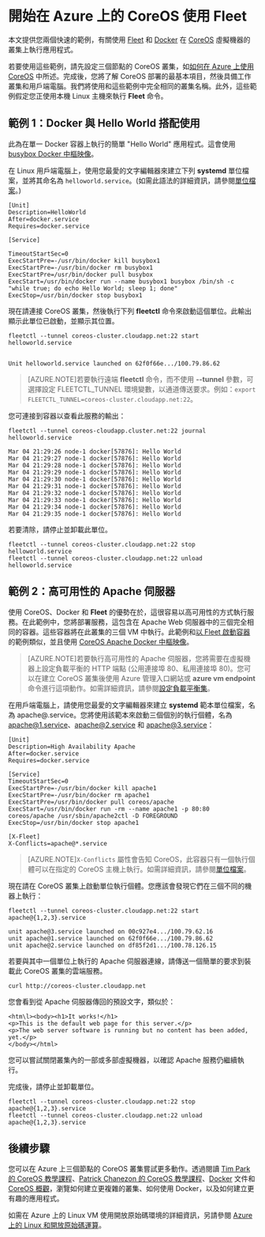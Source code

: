 <properties
	pageTitle="開始在 Azure 上的 CoreOS 使用 Fleet"
	description="提供在 Azure 上的 CoreOS Linux 虛擬機器使用 Fleet 和 Docker 的基本範例。"
	services="virtual-machines"
	documentationCenter=""
	authors="dlepow"
	manager="timlt"
	editor="madhana"/>

<tags
	ms.service="virtual-machines"
	ms.devlang="multiple"
	ms.topic="article"
	ms.tgt_pltfrm="vm-linux"
	ms.workload="infrastructure-services"
	ms.date="03/17/2015"
	ms.author="danlep"/>

# 開始在 Azure 上的 CoreOS 使用 Fleet

本文提供您兩個快速的範例，有關使用 [Fleet](https://github.com/coreos/fleet) 和 [Docker](https://www.docker.com/) 在 [ CoreOS] 虛擬機器的叢集上執行應用程式。

若要使用這些範例，請先設定三個節點的 CoreOS 叢集，如[如何在 Azure 上使用 CoreOS] 中所述。完成後，您將了解 CoreOS 部署的最基本項目，然後具備工作叢集和用戶端電腦。我們將使用和這些範例中完全相同的叢集名稱。此外，這些範例假定您正使用本機 Linux 主機來執行 **Fleet** 命令。




## <a id='simple'>範例 1：Docker 與 Hello World 搭配使用</a>

此為在單一 Docker 容器上執行的簡單 "Hello World" 應用程式。這會使用 [busybox Docker 中樞映像]。

在 Linux 用戶端電腦上，使用您最愛的文字編輯器來建立下列 **systemd** 單位檔案，並將其命名為 `helloworld.service`。(如需此語法的詳細資訊，請參閱[單位檔案]。)

```
[Unit]
Description=HelloWorld
After=docker.service
Requires=docker.service

[Service]

TimeoutStartSec=0
ExecStartPre=-/usr/bin/docker kill busybox1
ExecStartPre=-/usr/bin/docker rm busybox1
ExecStartPre=/usr/bin/docker pull busybox
ExecStart=/usr/bin/docker run --name busybox1 busybox /bin/sh -c "while true; do echo Hello World; sleep 1; done"
ExecStop=/usr/bin/docker stop busybox1

```

現在請連接 CoreOS 叢集，然後執行下列 **fleetctl** 命令來啟動這個單位。此輸出顯示此單位已啟動，並顯示其位置。


```
fleetctl --tunnel coreos-cluster.cloudapp.net:22 start helloworld.service


Unit helloworld.service launched on 62f0f66e.../100.79.86.62
```

>[AZURE.NOTE]若要執行遠端 **fleetctl** 命令，而不使用 **--tunnel** 參數，可選擇設定 FLEETCTL_TUNNEL 環境變數，以通道傳送要求。例如：`export FLEETCTL_TUNNEL=coreos-cluster.cloudapp.net:22`。


您可連接到容器以查看此服務的輸出：

```
fleetctl --tunnel coreos-cloudapp.cluster.net:22 journal helloworld.service

Mar 04 21:29:26 node-1 docker[57876]: Hello World
Mar 04 21:29:27 node-1 docker[57876]: Hello World
Mar 04 21:29:28 node-1 docker[57876]: Hello World
Mar 04 21:29:29 node-1 docker[57876]: Hello World
Mar 04 21:29:30 node-1 docker[57876]: Hello World
Mar 04 21:29:31 node-1 docker[57876]: Hello World
Mar 04 21:29:32 node-1 docker[57876]: Hello World
Mar 04 21:29:33 node-1 docker[57876]: Hello World
Mar 04 21:29:34 node-1 docker[57876]: Hello World
Mar 04 21:29:35 node-1 docker[57876]: Hello World
```

若要清除，請停止並卸載此單位。

```
fleetctl --tunnel coreos-cluster.cloudapp.net:22 stop helloworld.service
fleetctl --tunnel coreos-cluster.cloudapp.net:22 unload helloworld.service
```


## <a id='highavail'>範例 2：高可用性的 Apache 伺服器</a>

使用 CoreOS、Docker 和 **Fleet** 的優勢在於，這很容易以高可用性的方式執行服務。在此範例中，您將部署服務，這包含在 Apache Web 伺服器中的三個完全相同的容器。這些容器將在此叢集的三個 VM 中執行。此範例和[以 Fleet 啟動容器]的範例類似，並且使用 [CoreOS Apache Docker 中樞映像]。

>[AZURE.NOTE]若要執行高可用性的 Apache 伺服器，您將需要在虛擬機器上設定負載平衡的 HTTP 端點 (公用連接埠 80、私用連接埠 80)。您可以在建立 CoreOS 叢集後使用 Azure 管理入口網站或 **azure vm endpoint** 命令進行這項動作。如需詳細資訊，請參閱[設定負載平衡集]。

在用戶端電腦上，請使用您最愛的文字編輯器來建立 **systemd** 範本單位檔案，名為 apache@.service。您將使用該範本來啟動三個個別的執行個體，名為 apache@1.service、apache@2.service 和 apache@3.service：

```
[Unit]
Description=High Availability Apache
After=docker.service
Requires=docker.service

[Service]
TimeoutStartSec=0
ExecStartPre=-/usr/bin/docker kill apache1
ExecStartPre=-/usr/bin/docker rm apache1
ExecStartPre=/usr/bin/docker pull coreos/apache
ExecStart=/usr/bin/docker run -rm --name apache1 -p 80:80 coreos/apache /usr/sbin/apache2ctl -D FOREGROUND
ExecStop=/usr/bin/docker stop apache1

[X-Fleet]
X-Conflicts=apache@*.service
```

>[AZURE.NOTE]`X-Conflicts` 屬性會告知 CoreOS，此容器只有一個執行個體可以在指定的 CoreOS 主機上執行。如需詳細資訊，請參閱[單位檔案]。

現在請在 CoreOS 叢集上啟動單位執行個體。您應該會發現它們在三個不同的機器上執行：

```
fleetctl --tunnel coreos-cluster.cloudapp.net:22 start apache@{1,2,3}.service

unit apache@3.service launched on 00c927e4.../100.79.62.16
unit apache@1.service launched on 62f0f66e.../100.79.86.62
unit apache@2.service launched on df85f2d1.../100.78.126.15

```
若要與其中一個單位上執行的 Apache 伺服器連線，請傳送一個簡單的要求到裝載此 CoreOS 叢集的雲端服務。

`curl http://coreos-cluster.cloudapp.net`

您會看到從 Apache 伺服器傳回的預設文字，類似於：

```
<htm\l><body><h1>It works!</h1>
<p>This is the default web page for this server.</p>
<p>The web server software is running but no content has been added, yet.</p>
</body></html>
```

您可以嘗試關閉叢集內的一部或多部虛擬機器，以確認 Apache 服務仍繼續執行。

完成後，請停止並卸載單位。

```
fleetctl --tunnel coreos-cluster.cloudapp.net:22 stop apache@{1,2,3}.service
fleetctl --tunnel coreos-cluster.cloudapp.net:22 unload apache@{1,2,3}.service

```

## 後續步驟

您可以在 Azure 上三個節點的 CoreOS 叢集嘗試更多動作。透過閱讀 [Tim Park 的 CoreOS 教學課程]、[Patrick Chanezon 的 CoreOS 教學課程]、[Docker] 文件和 [CoreOS 概觀]，瀏覽如何建立更複雜的叢集、如何使用 Docker，以及如何建立更有趣的應用程式。

如需在 Azure 上的 Linux VM 使用開放原始碼環境的詳細資訊，另請參閱 [Azure 上的 Linux 和開放原始碼運算]。

<!--Link references-->
[Azure Command-Line Interface (Azure)]: ../xplat-cli.md
[ CoreOS]: https://coreos.com/
[CoreOS 概觀]: https://coreos.com/using-coreos/
[CoreOS with Azure]: https://coreos.com/docs/running-coreos/cloud-providers/azure/
[Tim Park 的 CoreOS 教學課程]: https://github.com/timfpark/coreos-azure
[Patrick Chanezon 的 CoreOS 教學課程]: https://github.com/chanezon/azure-linux/tree/master/coreos/cloud-init
[Docker]: http://docker.io
[YAML]: http://yaml.org/
[如何在 Azure 上使用 CoreOS]: virtual-machines-linux-coreos-how-to.md
[設定負載平衡集]: http://msdn.microsoft.com/library/azure/dn655055.aspx
[以 Fleet 啟動容器]: https://coreos.com/docs/launching-containers/launching/launching-containers-fleet/
[單位檔案]: https://coreos.com/docs/launching-containers/launching/fleet-unit-files/
[busybox Docker 中樞映像]: https://registry.hub.docker.com/_/busybox/
[CoreOS Apache Docker 中樞映像]: https://registry.hub.docker.com/u/coreos/apache/
[Azure 上的 Linux 和開放原始碼運算]: virtual-machines-linux-opensource.md
 

<!---HONumber=July15_HO2-->